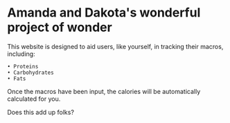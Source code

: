 # Amanda and Dakota's wonderful project of wonder

This website is designed to aid users, like yourself, in tracking their macros, including:

    • Proteins
    • Carbohydrates
    • Fats

Once the macros have been input, the calories will be automatically calculated for you.


Does this add up folks?